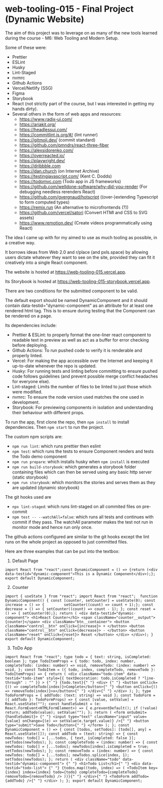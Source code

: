 # web-tooling-015 - Final Project (Dynamic Website)

The aim of this project was to leverage on as many of the new tools learned during the course - M6: Web Tooling and Modern Setup.

Some of these were:

-   Prettier
-   ESLint
-   Husky
-   Lint-Staged
-   nvmrc
-   Github Actions
-   Vercel/Netlify (SSG)
-   Figma
-   Storybook
-   React (not strictly part of the course, but I was interested in getting my hands dirty).
-   Several others in the form of web apps and resources:
    -   https://www.radix-ui.com/
    -   https://ariakit.org/
    -   https://headlessui.com/
    -   https://commitlint.js.org/#/ (lint runner)
    -   https://gitmoji.dev/ (commit standard)
    -   https://github.com/pmndrs/react-three-fiber
    -   https://alexsidorenko.com/
    -   https://overreacted.io/
    -   https://playwright.dev/
    -   https://dribbble.com
    -   https://dan.church (on Internet Archive)
    -   https://testingjavascript.com/ (Kent C. Dodds)
    -   https://todomvc.com (Todo app in JS frameworks)
    -   https://github.com/welldone-software/why-did-you-render (For debugging needless rerenders React)
    -   https://github.com/gvergnaud/hotscript ((over-)extending Typescript to form computed types)
    -   https://remix.run (An alternative to microfrontends (?))
    -   https://github.com/vercel/satori (Convert HTMl and CSS to SVG assets)
    -   https://www.remotion.dev/ (Create videos programmatically using React)

The idea I came up with for my aimed to use as much tooling as possible, in a creative way.

It borrows ideas from Web 2.0 and r/place (and pxls.space) by allowing users dictate whatever they want to see on the site, provided they can fit it creatively into a single React component.

The website is hosted at https://web-tooling-015.vercel.app.

Its Storybook is hosted at https://web-tooling-015-storybook.vercel.app.

There are two conditions for the submitted component to be valid.

The default export should be named DynamicComponent and it should contain data-testid="dynamic-component" as an attribute for at least one rendered html tag. This is to ensure during testing that the Component can be rendered on a page.

Its dependencies include:

-   Prettier & ESLint: to properly format the one-liner react component to readable text in preview as well as act as a buffer for error checking before deploying.
-   Github Actions: To run pushed code to verify it is renderable and properly linted.
-   Vercel: For making the app accessible over the Internet and keeping it up-to-date whenever the repo is updated.
-   Husky: For running tests and linting before committing to ensure pushed code follows guidelines (and prevent possible merge conflict headaches for everyone else).
-   Lint-staged: Limits the number of files to be linted to just those which were modified.
-   nvmrc: To ensure the node version used matches the one used in development.
-   Storybook: For previewing components in isolation and understanding their behaviour with different props.

To run the app, first clone the repo, then `npm install` to install dependencies. Then `npm start` to run the project.

The custom npm scripts are:

-   `npm run lint`: which runs prettier then eslint
-   `npm test`: which runs the tests to ensure Component renders and tests the Todo demo component
-   `npm run prepare`: which installs husky when `npm install` is executed
-   `npm run build-storybook`: which generates a storybook folder containing files which can then be served using any basic http server (static storybook)
-   `npm run storybook`: which monitors the stories and serves them as they are updated (dynamic storybook)

The git hooks used are

-   `npx lint-staged`: which runs lint-staged on all commited files on pre-commit
-   `npm test -- --watchAll=false`: which runs all tests and continues with commit if they pass. The watchAll parameter makes the test not run in monitor mode and hence run only once.

The github actions configured are similar to the git hooks except the lint runs on the whole project as opposed to just committed files.

Here are three examples that can be put into the textbox:

1. Default Page

`import React from "react";const DynamicComponent = () => {return (<div data-testid="dynamic-component">This is a Dynamic Component</div>);}; export default DynamicComponent;`

2. Counter

`import { useState } from "react"; import React from "react";  function DynamicComponent() { const [counter, setCounter] = useState(0); const increase = () => {         setCounter((count) => count + 1);}; const decrease = () => { setCounter((count) => count - 1); }; const reset = () => { setCounter(0);}; return ( <div data-testid="dynamic-component"> <h1>React Counter</h1> <span className="counter__output">{counter}</span> <div className="btn__container"> <button className="control__btn" onClick={increase}> + </button> <button className="control__btn" onClick={decrease}> - </button> <button className="reset" onClick={reset}> Reset </button> </div> </div>); }  export default DynamicComponent;`

3. ToDo App

`import React from "react"; type todo = { text: string, isCompleted: boolean }; type TodoItemProps = { todo: todo, index: number, completeTodo: (index: number) => void, removeTodo: (index: number) => void, }; const TodoItem = ({ todo, index, completeTodo, removeTodo }: TodoItemProps) => { return ( <div className="todo-item" data-testid="todo-item" style={{ textDecoration: todo.isCompleted ? "line-through" : "" }} > {" "} {todo.text}{" "} <div> {" "} <button onClick={() => completeTodo(index)}>Complete</button>{" "} <button onClick={() => removeTodo(index)}>x</button>{" "} </div>{" "} </div> ); }; type TodoFormProps = { addTodo: (text: string) => void }; const TodoForm = ({ addTodo }: TodoFormProps) => { const [value, setValue] = React.useState(""); const handleSubmit = (e: React.FormEvent<HTMLFormElement>) => { e.preventDefault(); if (!value) return; addTodo(value); setValue(""); }; return ( <form onSubmit={handleSubmit}> {" "} <input type="text" className="input" value={value} onChange={(e) => setValue(e.target.value)} />{" "} <button type="submit">Save Todo</button>{" "} </form> ); }; const DynamicComponent = () => { const [todos, setTodos]: [todo[], any] = React.useState([]); const addTodo = (text: string) => { const newTodos: todo[] = [...todos, { text, isCompleted: false }]; setTodos(newTodos); }; const completeTodo = (index: number) => { const newTodos: todo[] = [...todos]; newTodos[index].isCompleted = true; setTodos(newTodos); }; const removeTodo = (index: number) => { const newTodos: todo[] = [...todos]; newTodos.splice(index, 1); setTodos(newTodos); }; return ( <div className="todo" data-testid="dynamic-component"> {" "} <h1>Todo List</h1>{" "} <div data-testid="todo-list"> {" "} {todos.map((todo, index) => ( <TodoItem key={index} index={index} todo={todo} completeTodo={completeTodo} removeTodo={removeTodo} /> ))}{" "} </div>{" "} <TodoForm addTodo={addTodo} />{" "} </div> ); }; export default DynamicComponent;`
